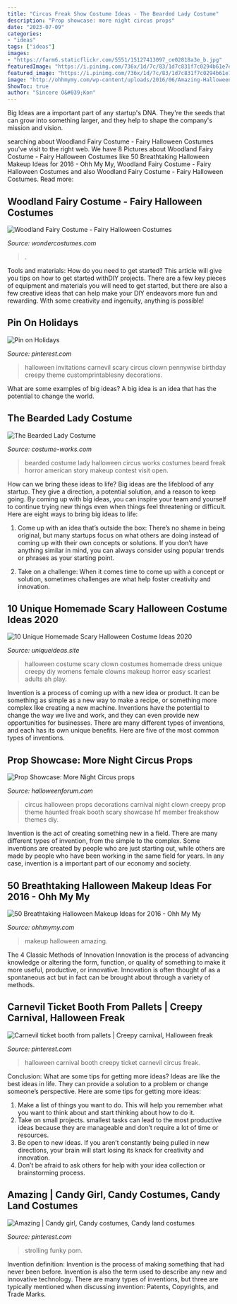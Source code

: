 ```yaml
---
title: "Circus Freak Show Costume Ideas - The Bearded Lady Costume"
description: "Prop showcase: more night circus props"
date: "2023-07-09"
categories:
- "ideas"
tags: ["ideas"]
images:
- "https://farm6.staticflickr.com/5551/15127413097_ce02818a3e_b.jpg"
featuredImage: "https://i.pinimg.com/736x/1d/7c/83/1d7c831f7c0294b61e7e356a0d9fb938.jpg"
featured_image: "https://i.pinimg.com/736x/1d/7c/83/1d7c831f7c0294b61e7e356a0d9fb938.jpg"
image: "http://ohhmymy.com/wp-content/uploads/2016/06/Amazing-Halloween-Makeup.jpg"
ShowToc: true
author: "Sincere O&#039;Kon"
---
```



Big Ideas are a important part of any startup's DNA. They're the seeds that can grow into something larger, and they help to shape the company's mission and vision.

	

		
searching about Woodland Fairy Costume - Fairy Halloween Costumes you've visit to the right web. We have 8 Pictures about Woodland Fairy Costume - Fairy Halloween Costumes like 50 Breathtaking Halloween Makeup Ideas for 2016 - Ohh My My, Woodland Fairy Costume - Fairy Halloween Costumes and also Woodland Fairy Costume - Fairy Halloween Costumes. Read more:
		
    
## Woodland Fairy Costume - Fairy Halloween Costumes

<img loading=lazy src="https://img.wondercostumes.com/products/08-3/woodland-fairytale-costume.jpg" onerror="this.onerror=null;this.src='https://tse4.mm.bing.net/th?id=OIP.ubaSKtllPn68UU3-fjK4GAHaI4&amp;pid=15.1';" alt="Woodland Fairy Costume - Fairy Halloween Costumes">

_Source: wondercostumes.com_

>. 

	

Tools and materials: How do you need to get started?
This article will give you tips on how to get started withDIY projects. There are a few key pieces of equipment and materials you will need to get started, but there are also a few creative ideas that can help make your DIY endeavors more fun and rewarding. With some creativity and ingenuity, anything is possible!

    
## Pin On Holidays

<img loading=lazy src="https://i.pinimg.com/736x/ba/38/2c/ba382cc9516b9433688f654aa8a72ba8--halloween-circus-theme-halloween.jpg" onerror="this.onerror=null;this.src='https://tse4.mm.bing.net/th?id=OIP.elR10OBMghy4Q-jj3yHbjQHaKX&amp;pid=15.1';" alt="Pin on Holidays">

_Source: pinterest.com_

>halloween invitations carnevil scary circus clown pennywise birthday creepy theme customprintablesny decorations. 

	

What are some examples of big ideas?
A big idea is an idea that has the potential to change the world.

    
## The Bearded Lady Costume

<img loading=lazy src="https://photos.costume-works.com/full/the_bearded_lady.jpg" onerror="this.onerror=null;this.src='https://tse1.mm.bing.net/th?id=OIP.tUBzw9zu4I9exosP8yeecwHaJ3&amp;pid=15.1';" alt="The Bearded Lady Costume">

_Source: costume-works.com_

>bearded costume lady halloween circus works costumes beard freak horror american story makeup contest visit open. 

	

How can we bring these ideas to life?
Big ideas are the lifeblood of any startup. They give a direction, a potential solution, and a reason to keep going. By coming up with big ideas, you can inspire your team and yourself to continue trying new things even when things feel threatening or difficult. Here are eight ways to bring big ideas to life:
1. Come up with an idea that’s outside the box: There’s no shame in being original, but many startups focus on what others are doing instead of coming up with their own concepts or solutions. If you don’t have anything similar in mind, you can always consider using popular trends or phrases as your starting point.

2. Take on a challenge: When it comes time to come up with a concept or solution, sometimes challenges are what help foster creativity and innovation.

    
## 10 Unique Homemade Scary Halloween Costume Ideas 2020

<img loading=lazy src="https://www.uniqueideas.site/wp-content/uploads/womens-scary-clown-halloween-costume-ah-lets-play-dress-up-1.jpg" onerror="this.onerror=null;this.src='https://tse3.mm.bing.net/th?id=OIP.DExAYGXBb12vW26dHvXSKQHaN9&amp;pid=15.1';" alt="10 Unique Homemade Scary Halloween Costume Ideas 2020">

_Source: uniqueideas.site_

>halloween costume scary clown costumes homemade dress unique creepy diy womens female clowns makeup horror easy scariest adults ah play. 

	

Invention is a process of coming up with a new idea or product. It can be something as simple as a new way to make a recipe, or something more complex like creating a new machine. Inventions have the potential to change the way we live and work, and they can even provide new opportunities for businesses. There are many different types of inventions, and each has its own unique benefits. Here are five of the most common types of inventions.

    
## Prop Showcase: More Night Circus Props

<img loading=lazy src="https://farm6.staticflickr.com/5551/15127413097_ce02818a3e_b.jpg" onerror="this.onerror=null;this.src='https://tse2.mm.bing.net/th?id=OIP.1r1fMe0F8LDyLqscPbOumwHaE8&amp;pid=15.1';" alt="Prop Showcase: More Night Circus props">

_Source: halloweenforum.com_

>circus halloween props decorations carnival night clown creepy prop theme haunted freak booth scary showcase hf member freakshow themes diy. 

	

Invention is the act of creating something new in a field. There are many different types of invention, from the simple to the complex. Some inventions are created by people who are just starting out, while others are made by people who have been working in the same field for years. In any case, invention is a important part of our economy and society.

    
## 50 Breathtaking Halloween Makeup Ideas For 2016 - Ohh My My

<img loading=lazy src="http://ohhmymy.com/wp-content/uploads/2016/06/Amazing-Halloween-Makeup.jpg" onerror="this.onerror=null;this.src='https://tse2.mm.bing.net/th?id=OIP.z2pkq6OqSnNhXpf5yZMAgwHaLH&amp;pid=15.1';" alt="50 Breathtaking Halloween Makeup Ideas for 2016 - Ohh My My">

_Source: ohhmymy.com_

>makeup halloween amazing. 

	

The 4 Classic Methods of Innovation
Innovation is the process of advancing knowledge or altering the form, function, or quality of something to make it more useful, productive, or innovative. Innovation is often thought of as a spontaneous act but in fact can be brought about through a variety of methods.

    
## Carnevil Ticket Booth From Pallets | Creepy Carnival, Halloween Freak

<img loading=lazy src="https://i.pinimg.com/736x/1d/7c/83/1d7c831f7c0294b61e7e356a0d9fb938.jpg" onerror="this.onerror=null;this.src='https://tse3.mm.bing.net/th?id=OIP.JW30VZE6ccnCL9ONYpAHfwHaJ3&amp;pid=15.1';" alt="Carnevil ticket booth from pallets | Creepy carnival, Halloween freak">

_Source: pinterest.com_

>halloween carnival booth creepy ticket carnevil circus freak. 

	

Conclusion: What are some tips for getting more ideas?
Ideas are like the best ideas in life. They can provide a solution to a problem or change someone’s perspective. Here are some tips for getting more ideas:
1. Make a list of things you want to do. This will help you remember what you want to think about and start thinking about how to do it.
2. Take on small projects. smallest tasks can lead to the most productive ideas because they are manageable and don’t require a lot of time or resources.
3. Be open to new ideas. If you aren’t constantly being pulled in new directions, your brain will start losing its knack for creativity and innovation.
4. Don’t be afraid to ask others for help with your idea collection or brainstorming process.

    
## Amazing | Candy Girl, Candy Costumes, Candy Land Costumes

<img loading=lazy src="https://i.pinimg.com/736x/61/36/e7/6136e7ac7601b7f25358213263694132.jpg" onerror="this.onerror=null;this.src='https://tse2.mm.bing.net/th?id=OIP.i-B_2IygGYlQE8ZBOgHaTgHaLK&amp;pid=15.1';" alt="Amazing | Candy girl, Candy costumes, Candy land costumes">

_Source: pinterest.com_

>strolling funky pom. 

	

Invention definition:
Invention is the process of making something that had never been before. Invention is also the term used to describe any new and innovative technology. There are many types of inventions, but three are typically mentioned when discussing invention: Patents, Copyrights, and Trade Marks.

